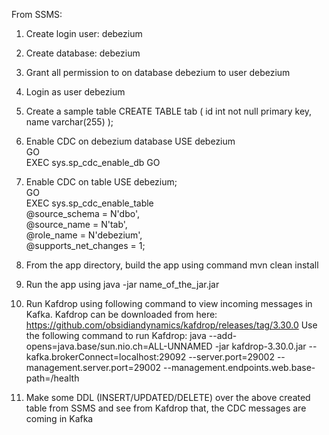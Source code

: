 From SSMS:
1. Create login user: debezium
2. Create database: debezium
3. Grant all permission to on database debezium to user debezium
4. Login as user debezium

5. Create a sample table
CREATE TABLE tab (
    id int not null primary key,
    name varchar(255)
);

6. Enable CDC on debezium database
USE debezium  
GO  
EXEC sys.sp_cdc_enable_db 
GO  

7. Enable CDC on table
USE debezium;  
GO  
EXEC sys.sp_cdc_enable_table  
@source_schema = N'dbo',  
@source_name   = N'tab',  
@role_name     = N'debezium',  
@supports_net_changes = 1;

8. From the app directory, build the app using command mvn clean install
9. Run the app using java -jar name_of_the_jar.jar
10. Run Kafdrop using following command to view incoming messages in Kafka. Kafdrop can be downloaded from here: https://github.com/obsidiandynamics/kafdrop/releases/tag/3.30.0
Use the following command to run Kafdrop:
java --add-opens=java.base/sun.nio.ch=ALL-UNNAMED -jar kafdrop-3.30.0.jar --kafka.brokerConnect=localhost:29092 --server.port=29002 --management.server.port=29002 --management.endpoints.web.base-path=/health

11. Make some DDL (INSERT/UPDATED/DELETE) over the above created table from SSMS and see from Kafdrop that, the CDC messages are coming in Kafka